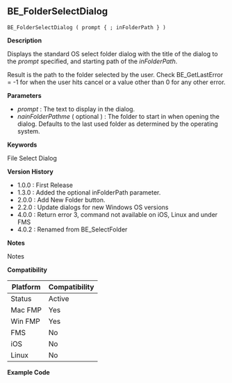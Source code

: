 ## BE_FolderSelectDialog

    BE_FolderSelectDialog ( prompt { ; inFolderPath } )

**Description**  

Displays the standard OS select folder dialog with the title of the dialog to the *prompt* specified, and starting path of the *inFolderPath*.

Result is the path to the folder selected by the user.  Check BE_GetLastError = -1 for when the user hits cancel or a value other than 0 for any other error.

**Parameters**

* *prompt* : The text to display in the dialog.
* *nainFolderPathme* ( optional ) : The folder to start in when opening the dialog. Defaults to the last used folder as determined by the operating system.

**Keywords**  

File Select Dialog

**Version History**

* 1.0.0 : First Release
* 1.3.0 : Added the optional inFolderPath parameter.
* 2.0.0 : Add New Folder button.
* 2.2.0 : Update dialogs for new Windows OS versions
* 4.0.0 : Return error 3, command not available on iOS, Linux and under FMS
* 4.0.2 : Renamed from BE_SelectFolder

**Notes**

Notes

**Compatibility** 

| Platform | Compatibility |
|-----------|-----------|
| Status | Active |  
| Mac FMP | Yes  |  
| Win FMP | Yes  |  
| FMS | No  |  
| iOS | No  |  
| Linux | No  |  

**Example Code**
